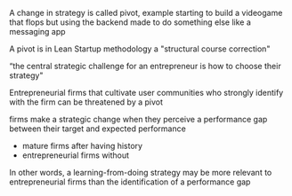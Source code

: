A change in strategy is called pivot, example starting to build a videogame that flops but using the backend made to do something else like a messaging app

A pivot is in Lean Startup methodology a "structural course correction"

“the central strategic challenge for an entrepreneur is how to choose their strategy"

Entrepreneurial firms that cultivate user communities who strongly identify with the firm can be threatened by a pivot

firms make a strategic change when they perceive a performance gap between their target and expected performance
- mature firms after having history 
- entrepreneurial firms without

In other words, a learning-from-doing strategy may be more relevant to entrepreneurial firms than the identification of a performance gap